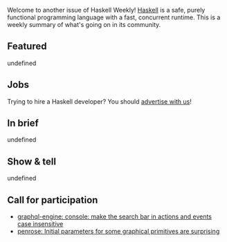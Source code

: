 Welcome to another issue of Haskell Weekly!
[Haskell](https://www.haskell.org) is a safe, purely functional programming language with a fast, concurrent runtime.
This is a weekly summary of what's going on in its community.

## Featured

undefined

## Jobs

Trying to hire a Haskell developer?
You should [advertise with us](https://haskellweekly.news/advertising.html)!

## In brief

undefined

## Show & tell

undefined

## Call for participation

-   [graphql-engine: console: make the search bar in actions and events case insensitive](https://github.com/hasura/graphql-engine/issues/6351)
-   [penrose: Initial parameters for some graphical primitives are surprising](https://github.com/penrose/penrose/issues/430)
